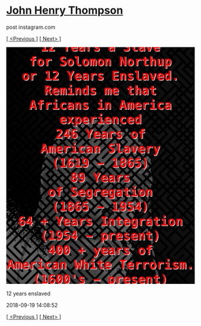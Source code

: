 # [John Henry Thompson](../README.md)
post instagram.com

[[ <Previous ]](2018-09-20-1.md) [[ Next> ]](2018-09-17-1.md)

[![](../media/2018-09-19/12-years-enslaved.jpg)](../README.md)

12 years enslaved

2018-09-19 14:08:52

[[ <Previous ]](2018-09-20-1.md) [[ Next> ]](2018-09-17-1.md)